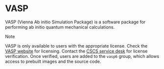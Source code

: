 # VASP

VASP (Vienna Ab initio Simulation Package) is a software package for performing ab initio quantum mechanical calculations.

> [!NOTE]
> VASP is only available to users with the appropriate license. Check the [VASP website](https://www.vasp.at/sign_in/registration_form/) for licensing.
> Contact the [CSCS service desk](https://support.cscs.ch/) for license verification. Once verified, users are added to the `vasp6` group, which allows access to prebuilt images and the source code.
